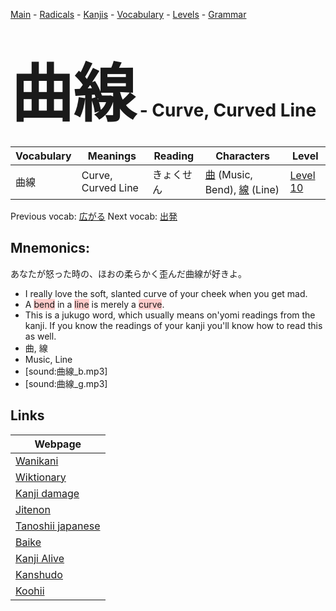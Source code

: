<style> bigfont {font-size: 100px}</style>
[Main](../README.md) -
[Radicals](../radicals.md) -
[Kanjis](../kanjis.md) -
[Vocabulary](../vocabulary.md) -
[Levels](../levels.md) -
[Grammar](../grammar.md)
# <bigfont> 曲線</bigfont> - Curve, Curved Line 

| Vocabulary | Meanings | Reading | Characters | Level |
| --- | --- | --- | --- | --- |
| 曲線 | Curve, Curved Line | きょくせん |  [曲](../kanjis/曲.md) (Music, Bend), [線](../kanjis/線.md) (Line) | [Level 10](../levels/wk_level10.md) |

Previous vocab: [広がる](広がる.md) Next vocab: [出発](出発.md) 

## Mnemonics:
あなたが怒った時の、ほおの柔らかく歪んだ曲線が好きよ。
* I really love the soft, slanted curve of your cheek when you get mad.
* A <span style="background-color:#ffcccb"> bend</span> in a <span style="background-color:#ffcccb"> line</span> is merely a <span style="background-color:#ffcccb"> curve</span>.
* This is a jukugo word, which usually means on'yomi readings from the kanji. If you know the readings of your kanji you'll know how to read this as well.
* 曲, 線
* Music, Line
* [sound:曲線_b.mp3]
* [sound:曲線_g.mp3]


## Links 

| Webpage |
| --- |
| [Wanikani          ](https://www.wanikani.com/kanji/曲線) |
| [Wiktionary        ](https://en.wiktionary.org/wiki/曲線) |
| [Kanji damage      ](http://www.kanjidamage.com/kanji/search?utf8=✓&q=曲線) |
| [Jitenon           ](https://jitenon.com/kanji/曲線) |
| [Tanoshii japanese ](https://www.tanoshiijapanese.com/dictionary/kanji.cfm?k=曲線) |
| [Baike             ](https://baike.baidu.com/item/曲線) |
| [Kanji Alive       ](https://app.kanjialive.com/曲線) |
| [Kanshudo          ](https://www.kanshudo.com/searchmn?q=曲線) |
| [Koohii            ](https://kanji.koohii.com/study/kanji/曲線) |
